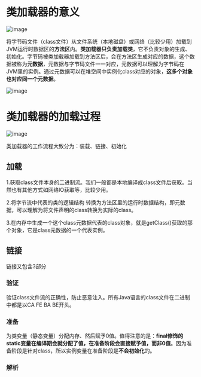 # 类加载器的意义

![image](https://user-images.githubusercontent.com/48977889/149285835-161075af-93f4-448c-833b-5e5537b12e47.png)

将字节码文件（class文件）从文件系统（本地磁盘）或网络（比较少用）加载到 JVM运行时数据区的**方法区**内。**类加载器只负责加载类**，它不负责对象的生成、初始化。字节码被类加载器加载到方法区后，会在方法区生成对应的数据，这个数据被称为**元数据**，元数据与字节码文件一一对应，元数据可以理解为字节码在JVM里的实例。通过元数据可以在堆空间中实例化class对应的对象，**这多个对象也对应同一个元数据**。

![image](https://user-images.githubusercontent.com/48977889/149287816-a336982f-56d3-43b4-9d4a-955c3bd2084c.png)

# 类加载器的加载过程

![image](https://user-images.githubusercontent.com/48977889/149289819-fa7f172e-87a7-472a-ba7b-930012dc9ad0.png)

类加载器的工作流程大致分为：装载、链接、初始化

## 加载

1.获取class文件本身的二进制流。我们一般都是本地编译成class文件后获取。当然也有其他方式如网络IO获取等，比较少用。

2.将字节流中代表的类的逻辑结构 转换为方法区里的运行时数据结构，即元数据，可以理解为将文件声明的class转换为实际的class。

3.在内存中生成一个这个class元数据代表的class对象，就是getClass()获取的那个对象，它是class元数据的一个代表实例。

## 链接

链接又包含3部分

### 验证

验证class文件流的正确性，防止恶意注入。所有Java语言的class文件在二进制中都是以CA FE BA BE开头。

### 准备

为类变量（静态变量）分配内存、然后赋予0值。值得注意的是：**final修饰的static变量在编译期会就分配了值，在准备阶段会直接赋予值，而非0值**。因为准备阶段是针对class，所以实例变量在准备阶段是**不会初始化**的。

### 解析
